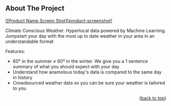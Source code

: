<!-- ABOUT THE PROJECT -->
## About The Project

[![Product Name Screen Shot][product-screenshot]](https://example.com)

Climate Conscious Weather. Hyperlocal data powered by Machine Learning. Jumpstart your day with the most up to date weather in your area in an understandable format

Features:
* 60° in the summer ≠ 60° in the winter. We give you a 1 sentence summary of what you should expect with your day
* Understand how anamolous today's data is compared to the same day in history
* Crowdsourced weather data so you can be sure your weather is tailored to you

<p align="right">(<a href="#readme-top">back to top</a>)</p>

